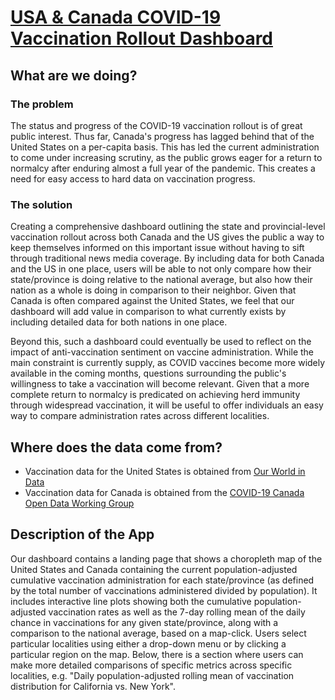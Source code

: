 # [USA & Canada COVID-19 Vaccination Rollout Dashboard](https://covid-vaccine-dashboard.herokuapp.com)

## What are we doing?
### The problem
The status and progress of the COVID-19 vaccination rollout is of great public interest. Thus far, Canada's progress has lagged behind that of the United States on a per-capita basis. This has led the current administration to come under increasing scrutiny, as the public grows eager for a return to normalcy after enduring almost a full year of the pandemic. This creates a need for easy access to hard data on vaccination progress.

### The solution
Creating a comprehensive dashboard outlining the state and provincial-level vaccination rollout across both Canada and the US gives the public a way to keep themselves informed on this important issue without having to sift through traditional news media coverage. By including data for both Canada and the US in one place, users will be able to not only compare how their state/province is doing relative to the national average, but also how their nation as a whole is doing in comparison to their neighbor. Given that Canada is often compared against the United States, we feel that our dashboard will add value in comparison to what currently exists by including detailed data for both nations in one place.

Beyond this, such a dashboard could eventually be used to reflect on the impact of anti-vaccination sentiment on vaccine administration. While the main constraint is currently supply, as COVID vaccines become more widely available in the coming months, questions surrounding the public's willingness to take a vaccination will become relevant. Given that a more complete return to normalcy is predicated on achieving herd immunity through widespread vaccination, it will be useful to offer individuals an easy way to compare administration rates across different localities.

## Where does the data come from?
- Vaccination data for the United States is obtained from [Our World in Data](https://github.com/owid/covid-19-data/tree/master/public/data/vaccinations)
- Vaccination data for Canada is obtained from the [COVID-19 Canada Open Data Working Group](https://github.com/ccodwg/Covid19Canada/)

## Description of the App
Our dashboard contains a landing page that shows a choropleth map of the United States and Canada containing the current population-adjusted cumulative vaccination administration for each state/province (as defined by the total number of vaccinations administered divided by population). It includes interactive line plots showing both the cumulative population-adjusted vaccination rates as well as the 7-day rolling mean of the daily chance in vaccinations for any given state/province, along with a comparison to the national average, based on a map-click. Users select particular localities using either a drop-down menu or by clicking a particular region on the map. Below, there is a section where users can make more detailed comparisons of specific metrics across specific localities, e.g. "Daily population-adjusted rolling mean of vaccination distribution for California vs. New York".
